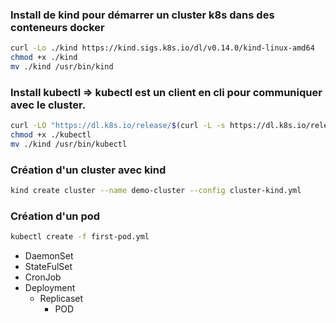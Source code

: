 ### Install de kind pour démarrer un cluster k8s dans des conteneurs docker
```bash
curl -Lo ./kind https://kind.sigs.k8s.io/dl/v0.14.0/kind-linux-amd64
chmod +x ./kind
mv ./kind /usr/bin/kind
``` 
### Install kubectl => kubectl est un client en cli pour communiquer avec le cluster.

```bash
curl -LO "https://dl.k8s.io/release/$(curl -L -s https://dl.k8s.io/release/stable.txt)/bin/linux/amd64/kubectl"
chmod +x ./kubectl
mv ./kind /usr/bin/kubectl
```

### Création d'un cluster avec kind
```bash
kind create cluster --name demo-cluster --config cluster-kind.yml
```

### Création d'un pod
```bash
kubectl create -f first-pod.yml
```

- DaemonSet
- StateFulSet
- CronJob
- Deployment
    - Replicaset
        - POD